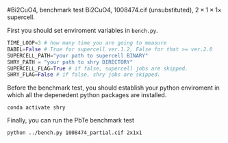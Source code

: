 #Bi2CuO4, benchmark test
Bi2CuO4, 1008474.cif (unsubstituted), $2\times1\times1\times$ supercell.

First you should set enviroment variables in ``bench.py``.

```python:bench.py
TIME_LOOP=3 # how many time you are going to measure
BABEL=False # True for supercell ver.1.2, False for that >= ver.2.0
SUPERCELL_PATH="your path to supercell BINARY"
SHRY_PATH = "your path to shry DIRECTORY"
SUPERCELL_FLAG=True # if false, supercell jobs are skipped.
SHRY_FLAG=False # if false, shry jobs are skipped.
```

Before the benchmark test, you should establish your python enviroment in which all the depenedent python packages are installed.

```bash:
conda activate shry
```

Finally, you can run the PbTe benchmark test

```bash:
python ../bench.py 1008474_partial.cif 2x1x1
```
